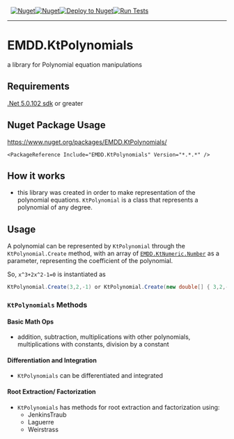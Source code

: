 &nbsp; [![Nuget](https://img.shields.io/nuget/v/EMDD.KtPolynomials)](https://www.nuget.org/packages/EMDD.KtPolynomials/)[![Nuget](https://img.shields.io/nuget/dt/EMDD.KtPolynomials)](https://www.nuget.org/stats/packages/EMDD.KtPolynomials?groupby=Version&groupby=ClientName&groupby=ClientVersion)[![Deploy to Nuget](https://github.com/marlond18/EMDD.KtPolynomials/actions/workflows/nuget.yml/badge.svg)](https://github.com/marlond18/EMDD.KtPolynomials/actions/workflows/nuget.yml)[![Run Tests](https://github.com/marlond18/EMDD.KtPolynomials/actions/workflows/runTest.yml/badge.svg)](https://github.com/marlond18/EMDD.KtPolynomials/actions/workflows/runTest.yml)
&nbsp; 

----------------
# EMDD.KtPolynomials
a library for Polynomial equation manipulations

## Requirements

[.Net 5.0.102 sdk](https://dotnet.microsoft.com/download/dotnet/5.0) or greater

## Nuget Package Usage

https://www.nuget.org/packages/EMDD.KtPolynomials/

`<PackageReference Include="EMDD.KtPolynomials" Version="*.*.*" />`

## How it works
- this library was created in order to make representation of the polynomial equations. ```KtPolynomial``` is a class that represents a polynomial of any degree.


## Usage
A polynomial can be represented by ```KtPolynomial``` through the ```KtPolynomial.Create``` method, with an array of [```EMDD.KtNumeric.Number```](https://github.com/marlond18/EMDD.KtNumerics) as a parameter, representing the coefficient of the polynomial.

So, `x^3+2x^2-1=0` is instantiated as

```c#
KtPolynomial.Create(3,2,-1) or KtPolynomial.Create(new double[] { 3,2,-1 })
```

### ```KtPolynomials``` Methods
#### Basic Math Ops
- addition, subtraction, multiplications with other polynomials, multiplications with constants, division by a constant
#### Differentiation and Integration
- ```KtPolynomials``` can be differentiated and integrated
#### Root Extraction/ Factorization
- ```KtPolynomials``` has methods for root extraction and factorization using:
  * JenkinsTraub
  * Laguerre
  * Weirstrass
